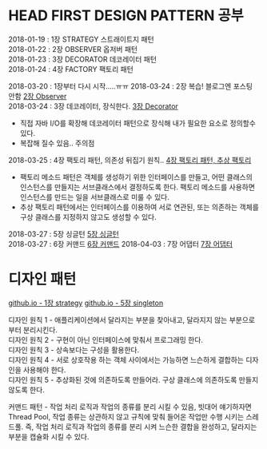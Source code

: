 # HEAD FIRST DESIGN PATTERN 공부  

2018-01-19 : 1장 STRATEGY 스트래이트지 패턴    
2018-01-22 : 2장 OBSERVER 옵저버 패턴    
2018-01-23 : 3장 DECORATOR 데코레이터 패턴  
2018-01-24 : 4장 FACTORY 팩토리 패턴    
  
2018-03-20 : 1장부터 다시 시작.....ㅠㅠ
2018-03-24 : 2장 복습! 블로그엔 포스팅 안함 [2장 Observer](https://github.com/JungHa-Cho/HeadFirstDesignPattern/tree/master/src/main/java/head/first/design/pattern/rule/observer)    
2018-03-24 : 3장 데코레이터, 장식한다. [3장 Decorator](https://github.com/JungHa-Cho/HeadFirstDesignPattern/tree/master/src/main/java/head/first/design/pattern/rule/decorator/v1)     
 - 직접 자바 I/O를 확장해 데코레이터 패턴으로 장식해 내가 필요한 요소로 정의할수 있다.         
 - 복잡해 질수 있음.. 주의점        

2018-03-25 : 4장 팩토리 패턴, 의존성 뒤집기 원칙.. [4장 팩토리 패턴, 추상 팩토리](https://github.com/JungHa-Cho/HeadFirstDesignPattern/tree/master/src/main/java/head/first/design/pattern/rule/factory/v3)                  
- 팩토리 메소드 패턴은 객체를 생성하기 위한 인터페이스를 만들고, 어떤 클래스의 인스턴스를 만들지는 서브클래스에서 결정하도록 한다. 팩토리 메소드를 사용하면 인스턴스를 만드는 일을 서브클래스로 미룰 수 있다.                                          
- 추상 팩토리 패턴에서는 인터페이스를 이용하여 서로 연관된, 또는 의존하는 객체를 구상 클래스를 지정하지 않고도 생성할 수 있다.                    

2018-03-27 : 5장 싱글턴 [5장 싱글턴](https://github.com/JungHa-Cho/HeadFirstDesignPattern/tree/master/src/main/java/head/first/design/pattern/rule/singleton)                     
2018-03-27 : 6장  커맨드 [6장 커맨드](https://github.com/JungHa-Cho/HeadFirstDesignPattern/tree/master/src/main/java/head/first/design/pattern/rule/command)
2018-04-03 : 7장 어댑터 [7장 어댑터]((https://github.com/JungHa-Cho/HeadFirstDesignPattern/tree/master/src/main/java/head/first/design/pattern/rule/adapter))                              



디자인 패턴
============

[github.io - 1장 strategy](https://jungha-cho.github.io/2018/03/20/%EB%94%94%EC%9E%90%EC%9D%B8%ED%8C%A8%ED%84%B4-STRATEGY/)
[github.io - 5장 singleton](https://jungha-cho.github.io/2018/03/27/%EB%94%94%EC%9E%90%EC%9D%B8%ED%8C%A8%ED%84%B4-SINGLETON/)       
    
디자인 원칙 1 - 애플리케이션에서 달라지는 부분을 찾아내고, 달라지지 않는 부분으로부터 분리시킨다.    
디자인 원칙 2 - 구현이 아닌 인터페이스에 맞춰서 프로그래밍 한다.      
디자인 원칙 3 - 상속보다는 구성을 활용한다.    
디자인 원칙 4 - 서로 상호작용 하는 객체 사이에서는 가능하면 느슨하게 결합하는 디자인을 사용해야 한다.              
디자인 원칙 5 - 추상화된 것에 의존하도록 만들어라. 구상 클래스에 의존하도록 만들지 않도록 한다.         

커맨드 패턴 - 작업 처리 로직과 작업의 종류를 분리 시킬 수 있음, 빗대어 얘기하자면 Thread Pool, 작업 종류는 상관하지 않고 규칙에 맞춰 들어온 작업만 수행 시키는 스레드풀. 즉, 작업 처리 로직과 작업의 종류를 분리 시켜 느슨한 결합을 완성하고, 달라지는 부분을 캡슐화 시킬 수 있다.             